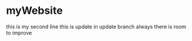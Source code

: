 # myWebsite
this is my second line
this is update  in update branch 
always there is room to improve

